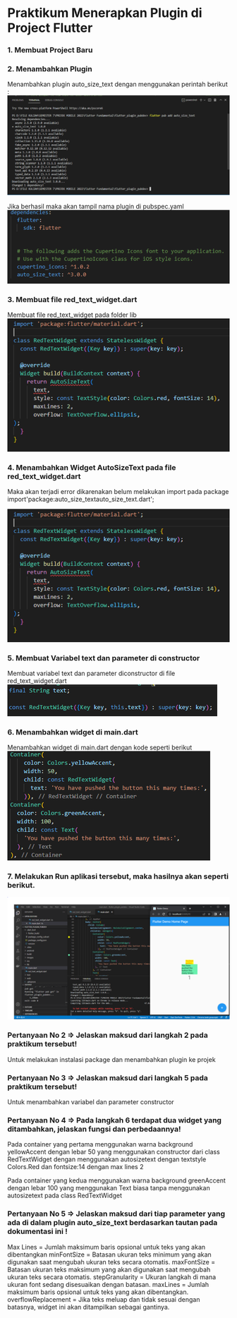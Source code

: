# Praktikum Menerapkan Plugin di Project Flutter

### 1. Membuat Project Baru

### 2. Menambahkan Plugin
Menambahkan plugin auto_size_text dengan menggunakan perintah berikut :
![Screenshot hello_world](images/1.PNG)

Jika berhasil maka akan tampil nama plugin di pubspec.yaml
![Screenshot hello_world](images/2.PNG)

### 3. Membuat file red_text_widget.dart
Membuat file red_text_widget pada folder lib
![Screenshot hello_world](images/3.PNG)

### 4. Menambahkan Widget AutoSizeText pada file red_text_widget.dart
Maka akan terjadi error dikarenakan belum melakukan import pada package import'package:auto_size_textauto_size_text.dart';

![Screenshot hello_world](images/3.PNG)

### 5. Membuat Variabel text dan parameter di constructor
Membuat variabel text dan parameter diconstructor di file red_text_widget.dart
![Screenshot hello_world](images/4.PNG) 

### 6. Menambahkan widget di main.dart
Menambahkan widget di main.dart dengan kode seperti berikut
![Screenshot hello_world](images/6.PNG) 

### 7. Melakukan Run aplikasi tersebut, maka hasilnya akan seperti berikut.
![Screenshot hello_world](images/5.PNG) 

### Pertanyaan No 2 => Jelaskan maksud dari langkah 2 pada praktikum tersebut! 
Untuk melakukan instalasi package dan menambahkan plugin ke projek 

### Pertanyaan No 3 => Jelaskan maksud dari langkah 5 pada praktikum tersebut!
Untuk menambahkan variabel dan parameter constructor

### Pertanyaan No 4 => Pada langkah 6 terdapat dua widget yang ditambahkan, jelaskan fungsi dan perbedaannya!
Pada container yang pertama menggunakan warna background yellowAccent dengan lebar 50 yang menggunakan constructor dari class RedTextWidget dengan menggunakan autosizetext dengan textstyle Colors.Red dan fontsize:14 dengan max lines 2

Pada container yang kedua menggunakan warna background greenAccent dengan lebar 100 yang menggunakan Text  biasa tanpa menggunakan autosizetext pada class RedTextWidget

### Pertanyaan No 5 => Jelaskan maksud dari tiap parameter yang ada di dalam plugin auto_size_text berdasarkan tautan pada dokumentasi ini !

Max Lines = Jumlah maksimum baris opsional untuk teks yang akan dibentangkan
minFontSize = Batasan ukuran teks minimum yang akan digunakan saat mengubah ukuran teks secara otomatis.
maxFontSize = Batasan ukuran teks maksimum yang akan digunakan saat mengubah ukuran teks secara otomatis.
stepGranularity = Ukuran langkah di mana ukuran font sedang disesuaikan dengan batasan.
maxLines = Jumlah maksimum baris opsional untuk teks yang akan dibentangkan.
overflowReplacement = 	Jika teks meluap dan tidak sesuai dengan batasnya, widget ini akan ditampilkan sebagai gantinya.







